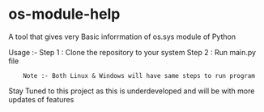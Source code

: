# os-module-help
A tool that gives very Basic inforrmation of os.sys module of Python


Usage :- Step 1 : Clone the repository to your system
         Step 2 : Run main.py file
        
        
        Note :- Both Linux & Windows will have same steps to run program
        

Stay Tuned to this project as this is underdeveloped and will be with more updates of features
